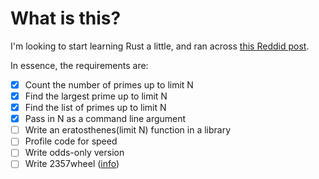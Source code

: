 # What is this?

I'm looking to start learning Rust a little, and ran across [this Reddid post](https://www.reddit.com/r/rust/comments/3g0k1q/small_projects_to_learn_rust/cttq68w).

In essence, the requirements are:

- [x] Count the number of primes up to limit N
- [x] Find the largest prime up to limit N
- [x] Find the list of primes up to limit N
- [x] Pass in N as a command line argument
- [ ] Write an eratosthenes(limit N) function in a library
- [ ] Profile code for speed
- [ ] Write odds-only version
- [ ] Write 2357wheel ([info](https://en.wikipedia.org/wiki/Wheel_factorization))
